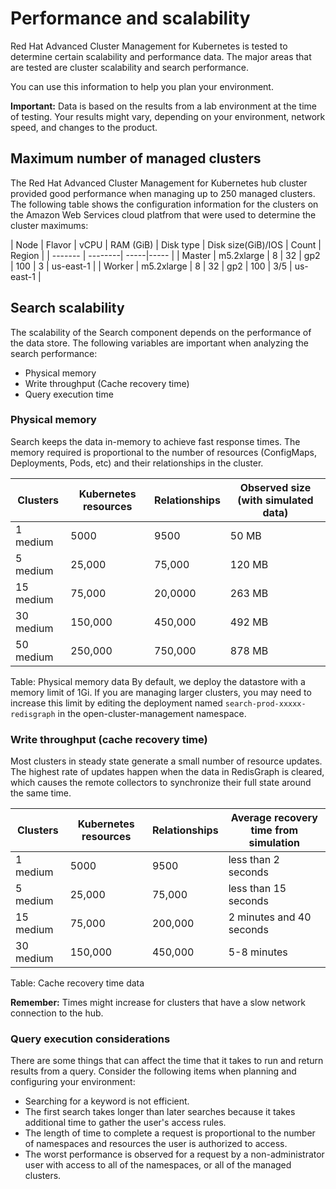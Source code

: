 # Performance and scalability

Red Hat Advanced Cluster Management for Kubernetes is tested to determine certain scalability and performance data. The major areas that are tested are cluster scalability and search performance. 

You can use this information to help you plan your environment. 

**Important:** Data is based on the results from a lab environment at the time of testing. Your results might vary, depending on your environment, network speed, and changes to the product. 

## Maximum number of managed clusters

The Red Hat Advanced Cluster Management for Kubernetes hub cluster provided good performance when managing up to 250 managed clusters. The following table shows the configuration information for the clusters on the Amazon Web Services cloud platfrom that were used to determine the cluster maximums:

| Node | Flavor | vCPU | RAM (GiB) | Disk type | Disk size(GiB)/IOS | Count | Region |
| ------- | --------| -----|----- |
| Master | m5.2xlarge | 8 | 32 | gp2 | 100 | 3 | us-east-1 |
| Worker | m5.2xlarge | 8 | 32 | gp2 | 100 | 3/5 | us-east-1 |

## Search scalability

The scalability of the Search component depends on the performance of the data store. The following variables are important when analyzing the search performance:

* Physical memory
* Write throughput (Cache recovery time)
* Query execution time

### Physical memory

Search keeps the data in-memory to achieve fast response times. The memory required is proportional to the number of resources (ConfigMaps, Deployments, Pods, etc) and their relationships in the cluster.

| Clusters | Kubernetes resources  | Relationships  | Observed size (with simulated data) |
| ------- | --------| -----|----- |
| 1 medium   | 5000 | 9500  | 50 MB |
| 5 medium     | 25,000 | 75,000  | 120 MB | 
| 15 medium     | 75,000 | 20,0000  | 263 MB |
| 30 medium     | 150,000 | 450,000  | 492 MB |
| 50 medium     | 250,000 | 750,000  | 878 MB | 

Table: Physical memory data
By default, we deploy the datastore with a memory limit of 1Gi.  If you are managing larger clusters, you may need to increase this limit by editing the deployment named `search-prod-xxxxx-redisgraph` in the open-cluster-management namespace.

### Write throughput (cache recovery time)

Most clusters in steady state generate a small number of resource updates. The highest rate of updates happen when the data in RedisGraph is cleared, which causes the remote collectors to synchronize their full state around the same time.

| Clusters | Kubernetes resources  | Relationships  | Average recovery time from simulation |
| ------- | --------| -----|----- |
| 1 medium   | 5000 | 9500  | less than 2 seconds |
| 5 medium     | 25,000 | 75,000  | less than 15 seconds | 
| 15 medium     | 75,000 | 200,000  | 2 minutes and 40 seconds |
| 30 medium     | 150,000 | 450,000  | 5-8 minutes |

Table: Cache recovery time data

**Remember:** Times might increase for clusters that have a slow network connection to the hub.

### Query execution considerations

There are some things that can affect the time that it takes to run and return results from a query. Consider the following items when planning and configuring your environment:

* Searching for a keyword is not efficient.
* The first search takes longer than later searches because it takes additional time to gather the user's access rules.
* The length of time to complete a request is proportional to the number of namespaces and resources the user is authorized to access.
* The worst performance is observed for a request by a non-administrator user with access to all of the namespaces, or all of the managed clusters.

